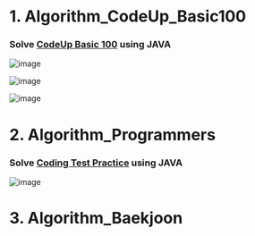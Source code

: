 # 1. Algorithm_CodeUp_Basic100
### Solve [CodeUp Basic 100](https://codeup.kr/problemsetsol.php?psid=23) using JAVA


![image](https://user-images.githubusercontent.com/86952093/148695443-c252d447-ca12-4626-bc2d-68bb1c97e7b6.png)

![image](https://user-images.githubusercontent.com/86952093/148695500-f5d2e619-43d5-45aa-86ae-15ecf2e2e884.png)

![image](https://user-images.githubusercontent.com/86952093/148695509-aba90270-fe69-4ef3-a7c1-345a8ce62c95.png)

# 2. Algorithm_Programmers 
### Solve [Coding Test Practice](https://programmers.co.kr/learn/challenges) using JAVA

![image](https://user-images.githubusercontent.com/86952093/148726115-3690dcb8-f2a9-4738-b9cb-1651897c45cd.png)

# 3. Algorithm_Baekjoon



